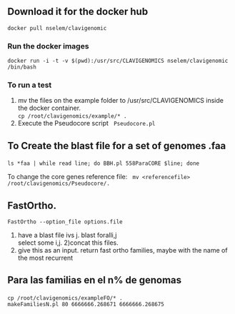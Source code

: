 ## Download it for the docker hub     
  
`docker pull nselem/clavigenomic`  
  
### Run the docker images  
`docker run -i -t -v $(pwd):/usr/src/CLAVIGENOMICS nselem/clavigenomic /bin/bash`

### To run a test  
1. mv the files on the example folder to /usr/src/CLAVIGENOMICS inside the docker container.  
`cp /root/clavigenomics/example/* .`  
2. Execute the Pseudocore script  
`Pseudocore.pl`  


## To Create the blast file for a set of genomes .faa   
  
`ls *faa | while read line; do BBH.pl 558ParaCORE $line; done`  

To change the core genes reference file:  
`mv <referencefile> /root/clavigenomics/Pseudocore/.`  
  
## FastOrtho.   
`FastOrtho --option_file options.file`
1) have a blast file ivs j. blast foralli,j  
select some i,j. 
2)concat this files. 
3) give this as an input. 
return fast ortho families, maybe with the name of the most recurrent   

## Para las familias en el n% de genomas    
 `cp /root/clavigenomics/exampleFO/* .`        
`makeFamiliesN.pl 80 6666666.268671 6666666.268675`       
